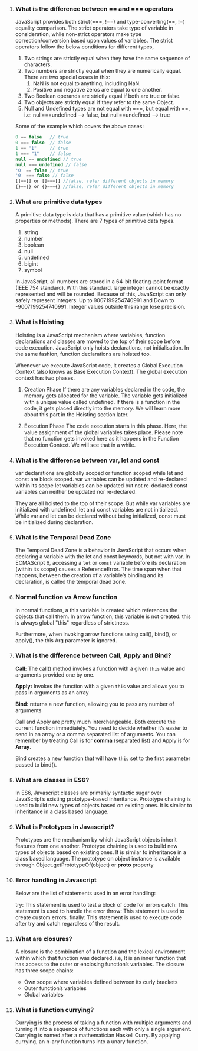1.  ### What is the difference between == and === operators

    JavaScript provides both strict(===, !==) and type-converting(==, !=) equality comparison. The strict operators take type of variable in consideration, while non-strict operators make type correction/conversion based upon values of variables. The strict operators follow the below conditions for different types,

    1. Two strings are strictly equal when they have the same sequence of characters.
    2. Two numbers are strictly equal when they are numerically equal.
       There are two special cases in this:
       1. NaN is not equal to anything, including NaN.
       2. Positive and negative zeros are equal to one another.
    3. Two Boolean operands are strictly equal if both are true or false.
    4. Two objects are strictly equal if they refer to the same Object.
    5. Null and Undefined types are not equal with ===, but equal with ==,
       i.e: null===undefined --> false, but null==undefined --> true

    Some of the example which covers the above cases:

    ```javascript
    0 == false   // true
    0 === false  // false
    1 == "1"     // true
    1 === "1"    // false
    null == undefined // true
    null === undefined // false
    '0' == false // true
    '0' === false // false
    []==[] or []===[] //false, refer different objects in memory
    {}=={} or {}==={} //false, refer different objects in memory
    ```

2.  ### What are primitive data types

    A primitive data type is data that has a primitive value (which has no properties or methods). There are 7 types of primitive data types.

    1. string
    2. number
    3. boolean
    4. null
    5. undefined
    6. bigint
    7. symbol

    In JavaScript, all numbers are stored in a 64-bit floating-point format (IEEE 754 standard).
    With this standard, large integer cannot be exactly represented and will be rounded.
    Because of this, JavaScript can only safely represent integers:
    Up to 9007199254740991 and Down to -9007199254740991.
    Integer values outside this range lose precision.

3.  ### What is Hoisting

    Hoisting is a JavaScript mechanism where variables, function declarations and classes are moved to the top of their scope before code execution.
    JavaScript only hoists declarations, not initialisation.
    In the same fashion, function declarations are hoisted too.

    Whenever we execute JavaScript code, it creates a Global Execution Context (also knows as Base Execution Context). The global execution context has two phases.

    1. Creation Phase
       If there are any variables declared in the code, the memory gets allocated for the variable. The variable gets initialized with a unique value called undefined. If there is a function in the code, it gets placed directly into the memory. We will learn more about this part in the Hoisting section later.

    2. Execution Phase
       The code execution starts in this phase. Here, the value assignment of the global variables takes place. Please note that no function gets invoked here as it happens in the Function Execution Context. We will see that in a while.

4.  ### What is the difference between var, let and const

    var declarations are globally scoped or function scoped while let and const are block scoped.
    var variables can be updated and re-declared within its scope
    let variables can be updated but not re-declared
    const variables can neither be updated nor re-declared.

    They are all hoisted to the top of their scope.
    But while var variables are initialized with undefined.
    let and const variables are not initialized.
    While var and let can be declared without being initialized, const must be initialized during declaration.

5.  ### What is the Temporal Dead Zone

    The Temporal Dead Zone is a behavior in JavaScript that occurs when declaring a variable with the let and const keywords, but not with var. In ECMAScript 6, accessing a `let` or `const` variable before its declaration (within its scope) causes a ReferenceError. The time span when that happens, between the creation of a variable’s binding and its declaration, is called the temporal dead zone.

6.  ### Normal function vs Arrow function

    In normal functions, a this variable is created which references the objects that call them.
    In arrow function, this variable is not created.
    this is always global "this" regardless of strictness.

    Furthermore, when invoking arrow functions using call(), bind(), or apply(), the this Arg parameter is ignored.

7.  ### What is the difference between Call, Apply and Bind?

    **Call:** The call() method invokes a function with a given `this` value and arguments provided one by one.

    **Apply:** Invokes the function with a given `this` value and allows you to pass in arguments as an array

    **Bind:** returns a new function, allowing you to pass any number of arguments

    Call and Apply are pretty much interchangeable. Both execute the current function immediately. You need to decide whether it’s easier to send in an array or a comma separated list of arguments. You can remember by treating Call is for **comma** (separated list) and Apply is for **Array**.

    Bind creates a new function that will have `this` set to the first parameter passed to bind().

8.  ### What are classes in ES6?

    In ES6, Javascript classes are primarily syntactic sugar over JavaScript’s existing prototype-based inheritance.
    Prototype chaining is used to build new types of objects based on existing ones. It is similar to inheritance in a class based language.

9.  ### What is Prototypes in Javascript?

    Prototypes are the mechanism by which JavaScript objects inherit features from one another.
    Prototype chaining is used to build new types of objects based on existing ones. It is similar to inheritance in a class based language.
    The prototype on object instance is available through
    Object.getPrototypeOf(object) or **proto** property

10. ### Error handling in Javascript

    Below are the list of statements used in an error handling:

    try: This statement is used to test a block of code for errors
    catch: This statement is used to handle the error
    throw: This statement is used to create custom errors.
    finally: This statement is used to execute code after try and catch regardless of the result.

11. ### What are closures?

    A closure is the combination of a function and the lexical environment within which that function was declared. i.e, It is an inner function that has access to the outer or enclosing function’s variables. The closure has three scope chains:

    - Own scope where variables defined between its curly brackets
    - Outer function’s variables
    - Global variables

12. ### What is function currying?

    Currying is the process of taking a function with multiple arguments and turning it into a sequence of functions each with only a single argument. Currying is named after a mathematician Haskell Curry. By applying currying, an n-ary function turns into a unary function.
